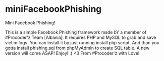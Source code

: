 miniFacebookPhishing
====================

Mini Facebook Phishing!

This is a simple Facebook Phishing framework made bY a member of #Procoder'z Team [Albania].
It requires PHP and MySQL to grab and save victim logs. You can install it by just running install.php script.
And than you gotta install phishing.sql from phpMyAdmin to create SQL table.
A new version will come ASAP!
Enjoy! :)
<3
From #Procoder'z with Love!
